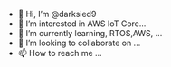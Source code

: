 - 👋 Hi, I’m @darksied9
- 👀 I’m interested in AWS IoT Core...
- 🌱 I’m currently learning, RTOS,AWS, ...
- 💞️ I’m looking to collaborate on ...
- 📫 How to reach me ...

<!---
darksied9/darksied9 is a ✨ special ✨ repository because its `README.md` (this file) appears on your GitHub profile.
You can click the Preview link to take a look at your changes.
--->
